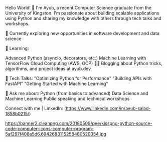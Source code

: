 Hello World! 👋 I'm Ayub, a recent Computer Science graduate from the University of Kingston. I'm passionate about building scalable applications using Python and sharing my knowledge with others through tech talks and workshops.

🔭 Currently exploring new opportunities in software development and data science

🌱 Learning:

Advanced Python (asyncio, decorators, etc.)
Machine Learning with TensorFlow
Cloud Computing (AWS, GCP)
👨‍💻 Blogging about Python tricks, algorithms, and project ideas at ayub.dev

🎤 Tech Talks:
"Optimizing Python for Performance"
"Building APIs with FastAPI"
"Getting Started with Machine Learning"

💬 Ask me about:
Python (from basics to advanced)
Data Science and Machine Learning
Public speaking and technical workshops


Connect with me
| LinkedIn: (https://www.linkedin.com/in/ayub-salad-1858b0215/)

https://banner2.cleanpng.com/20180509/pee/kisspng-python-source-code-computer-icons-computer-program-5af297f408a5d6.6942683115258480520354.jpg
